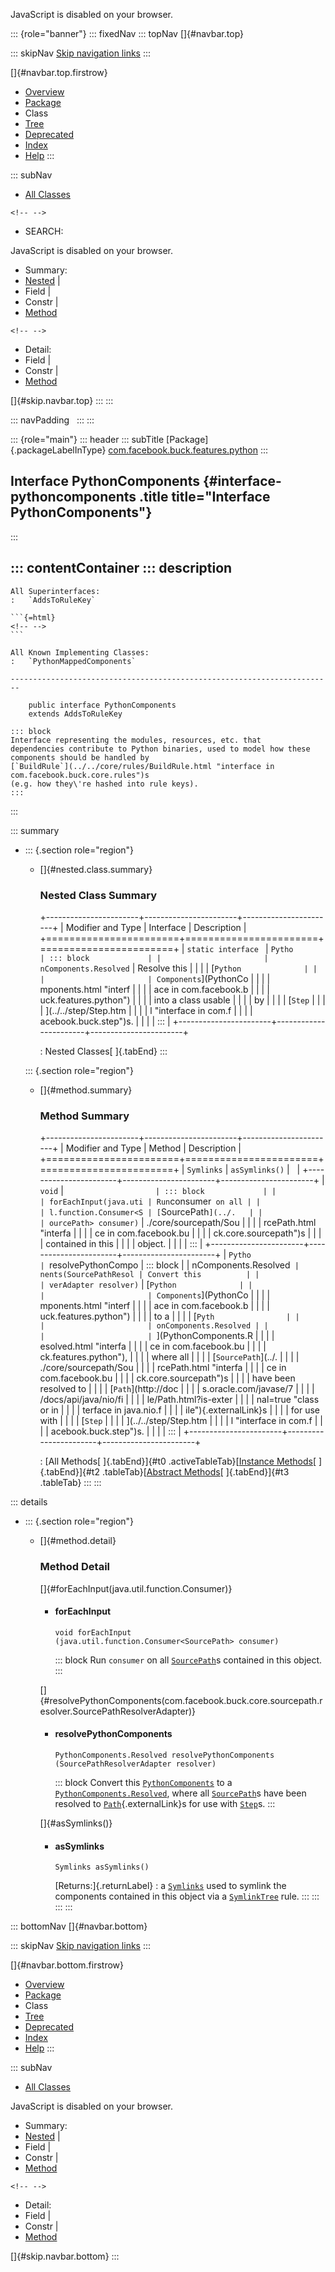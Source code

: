 <div>

JavaScript is disabled on your browser.

</div>

::: {role="banner"}
::: fixedNav
::: topNav
[]{#navbar.top}

::: skipNav
[Skip navigation links](#skip.navbar.top "Skip navigation links")
:::

[]{#navbar.top.firstrow}

-   [Overview](../../../../../index.html)
-   [Package](package-summary.html)
-   Class
-   [Tree](package-tree.html)
-   [Deprecated](../../../../../deprecated-list.html)
-   [Index](../../../../../index-all.html)
-   [Help](../../../../../help-doc.html)
:::

::: subNav
-   [All Classes](../../../../../allclasses.html)

```{=html}
<!-- -->
```
-   SEARCH:

<div>

<div>

JavaScript is disabled on your browser.

</div>

</div>

<div>

-   Summary: 
-   [Nested](#nested.class.summary) \| 
-   Field \| 
-   Constr \| 
-   [Method](#method.summary)

```{=html}
<!-- -->
```
-   Detail: 
-   Field \| 
-   Constr \| 
-   [Method](#method.detail)

</div>

[]{#skip.navbar.top}
:::
:::

::: navPadding
 
:::
:::

::: {role="main"}
::: header
::: subTitle
[Package]{.packageLabelInType} [com.facebook.buck.features.python](package-summary.html)
:::

## Interface PythonComponents {#interface-pythoncomponents .title title="Interface PythonComponents"}
:::

::: contentContainer
::: description
-   

    All Superinterfaces:
    :   `AddsToRuleKey`

    ```{=html}
    <!-- -->
    ```

    All Known Implementing Classes:
    :   `PythonMappedComponents`

    ------------------------------------------------------------------------

        public interface PythonComponents
        extends AddsToRuleKey

    ::: block
    Interface representing the modules, resources, etc. that
    dependencies contribute to Python binaries, used to model how these
    components should be handled by
    [`BuildRule`](../../core/rules/BuildRule.html "interface in com.facebook.buck.core.rules")s
    (e.g. how they\'re hashed into rule keys).
    :::
:::

::: summary
-   ::: {.section role="region"}
    -   []{#nested.class.summary}

        ### Nested Class Summary

        +-----------------------+-----------------------+-----------------------+
        | Modifier and Type     | Interface             | Description           |
        +=======================+=======================+=======================+
        | `static interface `   | `Pytho                | ::: block             |
        |                       | nComponents.Resolved` | Resolve this          |
        |                       |                       | [`Python              |
        |                       |                       | Components`](PythonCo |
        |                       |                       | mponents.html "interf |
        |                       |                       | ace in com.facebook.b |
        |                       |                       | uck.features.python") |
        |                       |                       | into a class usable   |
        |                       |                       | by                    |
        |                       |                       | [`Step`               |
        |                       |                       | ](../../step/Step.htm |
        |                       |                       | l "interface in com.f |
        |                       |                       | acebook.buck.step")s. |
        |                       |                       | :::                   |
        +-----------------------+-----------------------+-----------------------+

        : Nested Classes[ ]{.tabEnd}
    :::

    ::: {.section role="region"}
    -   []{#method.summary}

        ### Method Summary

        +-----------------------+-----------------------+-----------------------+
        | Modifier and Type     | Method                | Description           |
        +=======================+=======================+=======================+
        | `Symlinks`            | `asSymlinks()`        |                       |
        +-----------------------+-----------------------+-----------------------+
        | `void`                | `                     | ::: block             |
        |                       | forEachInput​(java.uti | Run `consumer` on all |
        |                       | l.function.Consumer<S | [`SourcePath`](../.   |
        |                       | ourcePath> consumer)` | ./core/sourcepath/Sou |
        |                       |                       | rcePath.html "interfa |
        |                       |                       | ce in com.facebook.bu |
        |                       |                       | ck.core.sourcepath")s |
        |                       |                       | contained in this     |
        |                       |                       | object.               |
        |                       |                       | :::                   |
        +-----------------------+-----------------------+-----------------------+
        | `Pytho                | `resolvePythonCompo   | ::: block             |
        | nComponents.Resolved` | nents​(SourcePathResol | Convert this          |
        |                       | verAdapter resolver)` | [`Python              |
        |                       |                       | Components`](PythonCo |
        |                       |                       | mponents.html "interf |
        |                       |                       | ace in com.facebook.b |
        |                       |                       | uck.features.python") |
        |                       |                       | to a                  |
        |                       |                       | [`Pyth                |
        |                       |                       | onComponents.Resolved |
        |                       |                       | `](PythonComponents.R |
        |                       |                       | esolved.html "interfa |
        |                       |                       | ce in com.facebook.bu |
        |                       |                       | ck.features.python"), |
        |                       |                       | where all             |
        |                       |                       | [`SourcePath`](../.   |
        |                       |                       | ./core/sourcepath/Sou |
        |                       |                       | rcePath.html "interfa |
        |                       |                       | ce in com.facebook.bu |
        |                       |                       | ck.core.sourcepath")s |
        |                       |                       | have been resolved to |
        |                       |                       | [`Path`](http://doc   |
        |                       |                       | s.oracle.com/javase/7 |
        |                       |                       | /docs/api/java/nio/fi |
        |                       |                       | le/Path.html?is-exter |
        |                       |                       | nal=true "class or in |
        |                       |                       | terface in java.nio.f |
        |                       |                       | ile"){.externalLink}s |
        |                       |                       | for use with          |
        |                       |                       | [`Step`               |
        |                       |                       | ](../../step/Step.htm |
        |                       |                       | l "interface in com.f |
        |                       |                       | acebook.buck.step")s. |
        |                       |                       | :::                   |
        +-----------------------+-----------------------+-----------------------+

        : [All Methods[ ]{.tabEnd}]{#t0 .activeTableTab}[[Instance
        Methods](javascript:show(2);)[ ]{.tabEnd}]{#t2
        .tableTab}[[Abstract
        Methods](javascript:show(4);)[ ]{.tabEnd}]{#t3 .tableTab}
    :::
:::

::: details
-   ::: {.section role="region"}
    -   []{#method.detail}

        ### Method Detail

        []{#forEachInput(java.util.function.Consumer)}

        -   #### forEachInput

            ``` methodSignature
            void forEachInput​(java.util.function.Consumer<SourcePath> consumer)
            ```

            ::: block
            Run `consumer` on all
            [`SourcePath`](../../core/sourcepath/SourcePath.html "interface in com.facebook.buck.core.sourcepath")s
            contained in this object.
            :::

        []{#resolvePythonComponents(com.facebook.buck.core.sourcepath.resolver.SourcePathResolverAdapter)}

        -   #### resolvePythonComponents

            ``` methodSignature
            PythonComponents.Resolved resolvePythonComponents​(SourcePathResolverAdapter resolver)
            ```

            ::: block
            Convert this
            [`PythonComponents`](PythonComponents.html "interface in com.facebook.buck.features.python")
            to a
            [`PythonComponents.Resolved`](PythonComponents.Resolved.html "interface in com.facebook.buck.features.python"),
            where all
            [`SourcePath`](../../core/sourcepath/SourcePath.html "interface in com.facebook.buck.core.sourcepath")s
            have been resolved to
            [`Path`](http://docs.oracle.com/javase/7/docs/api/java/nio/file/Path.html?is-external=true "class or interface in java.nio.file"){.externalLink}s
            for use with
            [`Step`](../../step/Step.html "interface in com.facebook.buck.step")s.
            :::

        []{#asSymlinks()}

        -   #### asSymlinks

            ``` methodSignature
            Symlinks asSymlinks()
            ```

            [Returns:]{.returnLabel}
            :   a
                [`Symlinks`](../../core/rules/impl/Symlinks.html "interface in com.facebook.buck.core.rules.impl")
                used to symlink the components contained in this object
                via a
                [`SymlinkTree`](../../core/rules/impl/SymlinkTree.html "class in com.facebook.buck.core.rules.impl")
                rule.
    :::
:::
:::
:::

::: bottomNav
[]{#navbar.bottom}

::: skipNav
[Skip navigation links](#skip.navbar.bottom "Skip navigation links")
:::

[]{#navbar.bottom.firstrow}

-   [Overview](../../../../../index.html)
-   [Package](package-summary.html)
-   Class
-   [Tree](package-tree.html)
-   [Deprecated](../../../../../deprecated-list.html)
-   [Index](../../../../../index-all.html)
-   [Help](../../../../../help-doc.html)
:::

::: subNav
-   [All Classes](../../../../../allclasses.html)

<div>

<div>

JavaScript is disabled on your browser.

</div>

</div>

<div>

-   Summary: 
-   [Nested](#nested.class.summary) \| 
-   Field \| 
-   Constr \| 
-   [Method](#method.summary)

```{=html}
<!-- -->
```
-   Detail: 
-   Field \| 
-   Constr \| 
-   [Method](#method.detail)

</div>

[]{#skip.navbar.bottom}
:::
